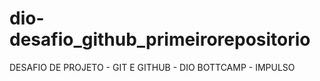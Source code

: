 # dio-desafio_github_primeirorepositorio
DESAFIO DE PROJETO - GIT E GITHUB - DIO BOTTCAMP - IMPULSO
